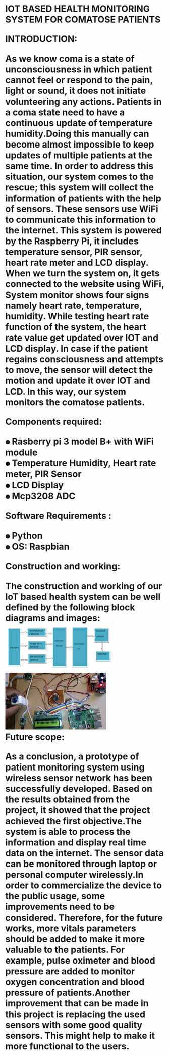 <h1>IOT BASED HEALTH MONITORING SYSTEM FOR COMATOSE PATIENTS</b1>

**INTRODUCTION:**

As we know coma is a state of unconsciousness in which patient cannot feel or respond to the pain, light or sound, it does not initiate volunteering any actions. Patients in a coma state need to have a continuous update of  temperature humidity.Doing this manually can become almost impossible to keep updates of multiple patients at the same time. In order to address this situation, our system comes to the rescue; this system will collect the information of patients with the help of sensors. These sensors use WiFi to communicate this information to the internet. This system is powered by the Raspberry Pi, it includes temperature sensor, PIR sensor, heart rate meter and LCD display.</br>
When we turn the system on, it gets connected to the website using WiFi, System monitor shows four signs namely heart rate, temperature, humidity. While testing heart rate function of the system, the heart rate value get updated over IOT and LCD display.
In case if the patient regains consciousness and attempts to move, the sensor will detect the motion and update it over IOT and LCD. In this way, our system monitors the comatose patients.</br>

**Components required:**

⦁	Rasberry pi 3 model B+ with WiFi module</br>
⦁	Temperature Humidity, Heart rate meter, PIR Sensor </br>
⦁	LCD Display  </br> 
⦁	Mcp3208 ADC</br> 

 **Software Requirements :**
 
⦁	Python </br>
⦁	OS: Raspbian</br>

**Construction and working:**

The construction and working of our IoT based health system can be well defined by the following block diagrams and images:</br>
![alt text](https://github.com/AaryanG/Projects-Fest-2019/blob/master/Health-Monitoring-System/healthmonitoring%20image%201.png)</br>
![alt text](https://github.com/AaryanG/Projects-Fest-2019/blob/master/Health-Monitoring-System/health%20monitoring%20image%202.jpg)</br>
**Future scope:**

As a conclusion, a prototype of patient monitoring system using wireless sensor network has been successfully developed.
Based on the results obtained from the project, it showed that the project achieved the first objective.The system is able to process the information and display real time data on the internet. The sensor data can be monitored through laptop or personal computer wirelessly.In order to commercialize the device to the public usage, some improvements need to be considered. Therefore, for the future works, more vitals parameters should be added to make it more valuable to the patients. For example, pulse oximeter and blood pressure are added to monitor oxygen concentration and blood pressure of patients.Another improvement that can be made in this project is replacing the used sensors with some good quality sensors. This might help to make it more functional to the users.


